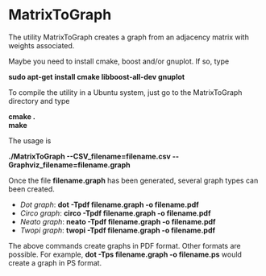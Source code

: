 MatrixToGraph
=============

The utility MatrixToGraph creates a graph from an adjacency matrix with weights associated.

Maybe you need to install cmake, boost and/or gnuplot. If so, type

**sudo apt-get install cmake libboost-all-dev gnuplot**

To compile the utility in a Ubuntu system, just go to the MatrixToGraph directory and type

**cmake .**  
**make**

The usage is 

**./MatrixToGraph --CSV_filename=filename.csv --Graphviz_filename=filename.graph**

Once the file **filename.graph** has been generated, several graph types can been created.

- *Dot graph*: **dot -Tpdf filename.graph -o filename.pdf**
- *Circo graph*: **circo -Tpdf filename.graph -o filename.pdf**
- *Neato graph*: **neato -Tpdf filename.graph -o filename.pdf**
- *Twopi graph*: **twopi -Tpdf filename.graph -o filename.pdf**

The above commands create graphs in PDF format. Other formats are possible. For example, **dot -Tps filename.graph -o filename.ps** would create a graph in PS format.




